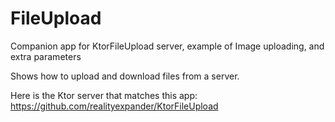 # FileUpload
Companion app for KtorFileUpload server, example of Image uploading, and extra parameters

Shows how to upload and download files from a server.

Here is the Ktor server that matches this app: https://github.com/realityexpander/KtorFileUpload
